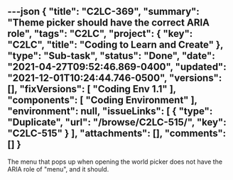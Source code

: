 ---json
{
  "title": "C2LC-369",
  "summary": "Theme picker should have the correct ARIA role",
  "tags": "C2LC",
  "project": {
    "key": "C2LC",
    "title": "Coding to Learn and Create"
  },
  "type": "Sub-task",
  "status": "Done",
  "date": "2021-04-27T09:52:46.869-0400",
  "updated": "2021-12-01T10:24:44.746-0500",
  "versions": [],
  "fixVersions": [
    "Coding Env 1.1"
  ],
  "components": [
    "Coding Environment"
  ],
  "environment": null,
  "issueLinks": [
    {
      "type": "Duplicate",
      "url": "/browse/C2LC-515/",
      "key": "C2LC-515"
    }
  ],
  "attachments": [],
  "comments": []
}
---
The menu that pops up when opening the world picker does not have the ARIA role of "menu", and it should.

        